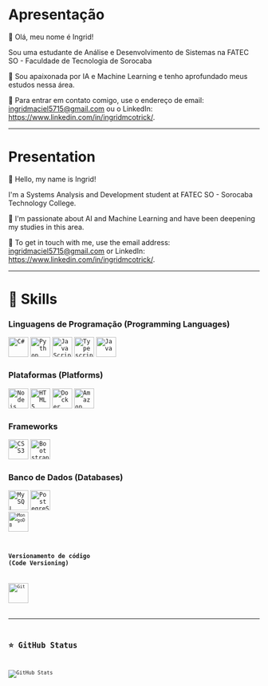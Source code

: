 # Apresentação

💜 Olá, meu nome é Ingrid!

Sou uma estudante de Análise e Desenvolvimento de Sistemas na FATEC SO -  Faculdade de Tecnologia de Sorocaba

🔭 Sou apaixonada por IA e Machine Learning e tenho aprofundado meus estudos nessa área.

💬 Para entrar em contato comigo, use o endereço de email: ingridmaciel5715@gmail.com ou o LinkedIn: https://www.linkedin.com/in/ingridmcotrick/.

------------------------------------------------------------------------------------------------------
# Presentation

💜 Hello, my name is Ingrid!

I'm a Systems Analysis and Development student at FATEC SO - Sorocaba Technology College.

🔭 I'm passionate about AI and Machine Learning and have been deepening my studies in this area.

💬 To get in touch with me, use the email address: ingridmaciel5715@gmail.com or LinkedIn: https://www.linkedin.com/in/ingridmcotrick/.

------------------------------------------------------------------------------------------------------
# 🚀 Skills

### Linguagens de Programação (Programming Languages)

<code><img height="40" src="https://img.shields.io/badge/C%23-239120?style=for-the-badge&logo=c-sharp&logoColor=white" alt="C#"/></code>
<code><img height="40" src="https://img.shields.io/badge/Python-3776AB?style=for-the-badge&logo=python&logoColor=white" alt="Python"/></code>
<code><img height="40" src="https://img.shields.io/badge/JavaScript-F7DF1E?style=for-the-badge&logo=javascript&logoColor=black" alt="JavaScript"/></code>
<code><img height="40" src="https://img.shields.io/badge/TypeScript-007ACC?style=for-the-badge&logo=typescript&logoColor=white" alt="Typescript"/></code>
<code><img height="40" src="https://img.shields.io/badge/Java-ED8B00?style=for-the-badge&logo=java&logoColor=white" alt="Java"/></code>

### Plataformas (Platforms)
<code><img height="40" src="https://img.shields.io/badge/Node.js-43853D?style=for-the-badge&logo=node.js&logoColor=white" alt="Nodejs"/></code>
<code><img height="40" src="https://img.shields.io/badge/HTML5-E34F26?style=for-the-badge&logo=html5&logoColor=white" alt="HTML5"/></code>
<code><img height="40" src="https://img.shields.io/badge/Docker-2496ED?style=for-the-badge&logo=docker&logoColor=white" alt="Docker"/></code>
<code><img height="40" src="https://img.shields.io/badge/Amazon_AWS-232F3E?style=for-the-badge&logo=amazon-aws&logoColor=white" alt="Amazon AWS"/></code>

### Frameworks
<code><img height="40" src="https://img.shields.io/badge/CSS3-1572B6?style=for-the-badge&logo=css3&logoColor=white" alt="CSS3"/></code>
<code><img height="40" src="https://img.shields.io/badge/Bootstrap-563D7C?style=for-the-badge&logo=bootstrap&logoColor=white" alt="Bootstrap"/></code>

### Banco de Dados (Databases)
<code><img height="40" src="https://img.shields.io/badge/MySQL-00000F?style=for-the-badge&logo=mysql&logoColor=white" alt="My SQL"/></code>
<code><img height="40" src="https://img.shields.io/badge/PostgreSQL-316192?style=for-the-badge&logo=postgresql&logoColor=white" alt="PostegreSQL"/><code>
<code><img height="40" src="https://img.shields.io/badge/MongoDB-4EA94B?style=for-the-badge&logo=mongodb&logoColor=white" alt="MongoDB"/></code>

### Versionamento de código (Code Versioning)
<code><img height="40" src="https://img.shields.io/badge/Git-E34F26?style=for-the-badge&logo=git&logoColor=white" alt="Git"/></code>

------------------------------------------------------------------------------------------------------
## ⭐ GitHub Status

![GitHub Stats](https://github-readme-stats.vercel.app/api?username=Ivolatile-0&show_icons=true)
